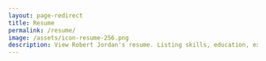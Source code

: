 ```yaml
---
layout: page-redirect
title: Resume
permalink: /resume/
image: /assets/icon-resume-256.png
description: View Robert Jordan's resume. Listing skills, education, experience, and specialties.
---
```

